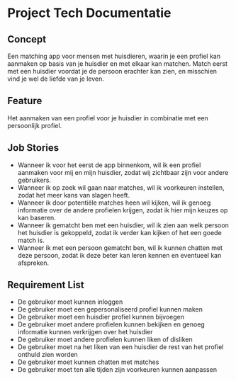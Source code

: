 # Project Tech Documentatie

## Concept
Een matching app voor mensen met huisdieren, waarin je een profiel kan aanmaken op basis van je huisdier en met elkaar kan matchen. Match eerst met een huisdier voordat je de persoon erachter kan zien, en misschien vind je wel de liefde van je leven.

## Feature
Het aanmaken van een profiel voor je huisdier in combinatie met een persoonlijk profiel. 

## Job Stories
- Wanneer ik voor het eerst de app binnenkom, wil ik een profiel aanmaken voor mij en mijn huisdier, zodat wij zichtbaar zijn voor andere gebruikers.
- Wanneer ik op zoek wil gaan naar matches, wil ik voorkeuren instellen, zodat het meer kans van slagen heeft.
- Wanneer ik door potentiële matches heen wil kijken, wil ik genoeg informatie over de andere profielen krijgen, zodat ik hier mijn keuzes op kan baseren.
- Wanneer ik gematcht ben met een huisdier, wil ik zien aan welk persoon het huisdier is gekoppeld, zodat ik verder kan kijken of het een goede match is.
- Wanneer ik met een persoon gematcht ben, wil ik kunnen chatten met deze persoon, zodat ik deze beter kan leren kennen en eventueel kan afspreken.

## Requirement List
- De gebruiker moet kunnen inloggen
- De gebruiker moet een gepersonaliseerd profiel kunnen maken
- De gebruiker moet een huisdier profiel kunnen bijvoegen
- De gebruiker moet andere profielen kunnen bekijken en genoeg informatie kunnen verkrijgen over het huisdier
- De gebruiker moet andere profielen kunnen liken of disliken
- De gebruiker moet na het liken van een huisdier de rest van het profiel onthuld zien worden
- De gebruiker moet kunnen chatten met matches
- De gebruiker moet ten alle tijden zijn voorkeuren kunnen aanpassen


